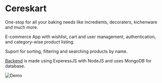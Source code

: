 # Cereskart
One-stop for all your baking needs like incredients, decoraters, kichenware and much more.

E-commerce App with wishlist, cart and user management, authentication, and category-wise product listing.

Suport for sorting, filtering and searching products by name. 

[Backend](https://github.com/purvasheth/CeresKart-Backend) is made using ExperessJS with NodeJS and uses MongoDB for database. 

![Demo](https://github.com/purvasheth/Cereskart/blob/develop/src/images/CeresKart.gif)
